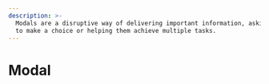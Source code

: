 ```yaml
---
description: >-
  Modals are a disruptive way of delivering important information, asking users
  to make a choice or helping them achieve multiple tasks.
---
```


# Modal

